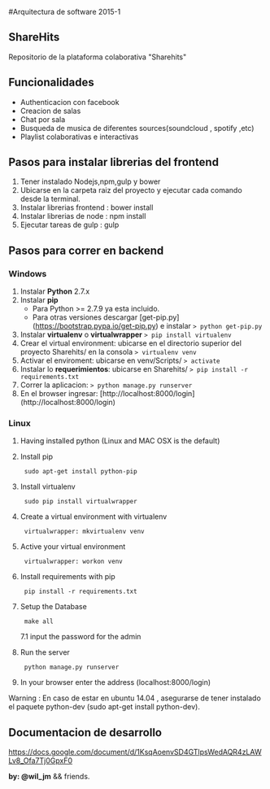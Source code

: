 #Arquitectura de software 2015-1

## ShareHits

Repositorio de la plataforma colaborativa "Sharehits"

## Funcionalidades

- Authenticacion con facebook
- Creacion de salas
- Chat por sala
- Busqueda de musica de diferentes sources(soundcloud , spotify ,etc)
- Playlist colaborativas e interactivas

## Pasos para instalar librerias del frontend
1. Tener instalado Nodejs,npm,gulp y bower
2. Ubicarse en la carpeta raiz del proyecto y ejecutar cada comando desde la terminal.
3. Instalar librerias frontend : bower install
4. Instalar librerias de node : npm install
5. Ejecutar tareas de gulp : gulp

## Pasos para correr en backend

### Windows
1. Instalar **Python** 2.7.x
2. Instalar **pip**
   - Para Python >= 2.7.9 ya esta incluido.
   - Para otras versiones descargar [get-pip.py] (https://bootstrap.pypa.io/get-pip.py) e instalar `> python get-pip.py`
3. Instalar **virtualenv** o **virtualwrapper** `> pip install virtualenv`
4. Crear el virtual environment: ubicarse en el directorio superior del proyecto Sharehits/ en la consola `> virtualenv venv`
5. Activar el enviroment: ubicarse en venv/Scripts/ `> activate`
6. Instalar lo **requerimientos**: ubicarse en Sharehits/ `> pip install -r requirements.txt`
7. Correr la aplicacion: `> python manage.py runserver`
8. En el browser ingresar: [http://localhost:8000/login] (http://localhost:8000/login)

### Linux
1. Having installed python (Linux and MAC OSX is the default)

2. Install pip
	
		sudo apt-get install python-pip

3. Install virtualenv
	
		sudo pip install virtualwrapper


4. Create a virtual environment with virtualenv
	
		virtualwrapper: mkvirtualenv venv


5. Active your virtual environment
	
		virtualwrapper: workon venv


6. Install requirements with pip 
	
		pip install -r requirements.txt


7. Setup the Database

    	make all

    7.1 input the password for the admin


8. Run the server 
	
		python manage.py runserver


9. In your browser enter the address (localhost:8000/login)

Warning : En caso de estar en ubuntu 14.04 , asegurarse de tener instalado el paquete python-dev (sudo apt-get install python-dev).

## Documentacion de desarrollo
 https://docs.google.com/document/d/1KsqAoenvSD4GTlpsWedAQR4zLAWLv8_Ofa7Tj0GpxF0

 **by: @wil_jm** && friends.
